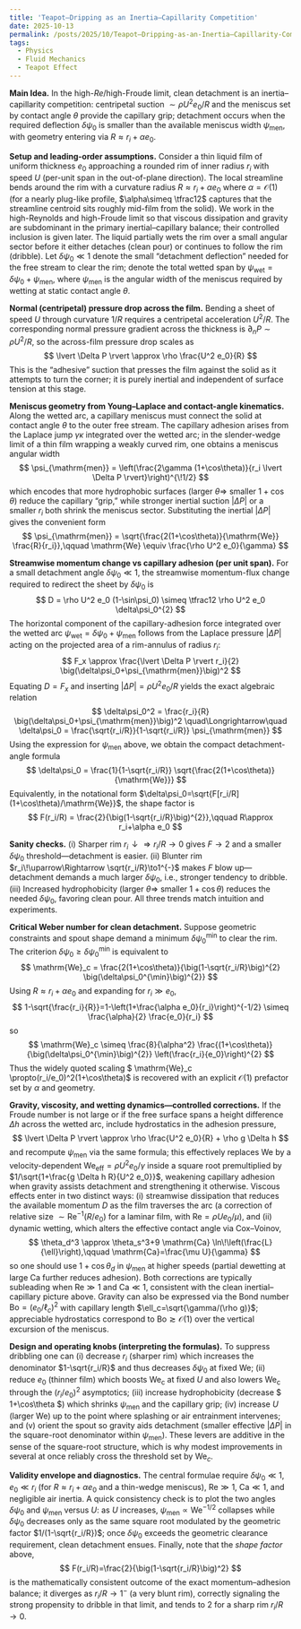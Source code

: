 ```yaml
---
title: 'Teapot–Dripping as an Inertia–Capillarity Competition'
date: 2025-10-13
permalink: /posts/2025/10/Teapot–Dripping-as-an-Inertia–Capillarity-Competition/
tags:
  - Physics
  - Fluid Mechanics
  - Teapot Effect
---
```

**Main Idea.** In the high-$Re$/high-Froude limit, clean detachment is an inertia–capillarity competition: centripetal suction $\sim \rho U^2 e_0 / R$ and the meniscus set by contact angle $\theta$ provide the capillary grip; detachment occurs when the required deflection $\delta\psi_0$ is smaller than the available meniscus width $\psi_{\mathrm{men}}$, with geometry entering via $R \approx r_i + \alpha e_0$.

**Setup and leading-order assumptions.** Consider a thin liquid film of uniform thickness $e_0$ approaching a rounded rim of inner radius $r_i$ with speed $U$ (per-unit span in the out-of-plane direction). The local streamline bends around the rim with a curvature radius $R\approx r_i+\alpha e_0$ where $\alpha=\mathcal{O}(1)$ (for a nearly plug-like profile, $\alpha\simeq \tfrac12$ captures that the streamline centroid sits roughly mid-film from the solid). We work in the high-Reynolds and high-Froude limit so that viscous dissipation and gravity are subdominant in the primary inertial–capillary balance; their controlled inclusion is given later. The liquid partially wets the rim over a small angular sector before it either detaches (clean pour) or continues to follow the rim (dribble). Let $\delta\psi_0\ll1$ denote the small “detachment deflection” needed for the free stream to clear the rim; denote the total wetted span by $\psi_{\mathrm{wet}}=\delta\psi_0+\psi_{\mathrm{men}}$, where $\psi_{\mathrm{men}}$ is the angular width of the meniscus required by wetting at static contact angle $\theta$.

**Normal (centripetal) pressure drop across the film.** Bending a sheet of speed $U$ through curvature $1/R$ requires a centripetal acceleration $U^2/R$. The corresponding normal pressure gradient across the thickness is $\partial_n P\sim \rho U^2/R$, so the across-film pressure drop scales as
$$
\lvert \Delta P \rvert \approx \rho \frac{U^2 e_0}{R}
$$
This is the “adhesive” suction that presses the film against the solid as it attempts to turn the corner; it is purely inertial and independent of surface tension at this stage.

**Meniscus geometry from Young–Laplace and contact-angle kinematics.** Along the wetted arc, a capillary meniscus must connect the solid at contact angle $\theta$ to the outer free stream. The capillary adhesion arises from the Laplace jump $\gamma \kappa$ integrated over the wetted arc; in the slender-wedge limit of a thin film wrapping a weakly curved rim, one obtains a meniscus angular width
$$
\psi_{\mathrm{men}} = \left(\frac{2\gamma (1+\cos\theta)}{r_i \lvert \Delta P \rvert}\right)^{\!1/2}
$$
which encodes that more hydrophobic surfaces (larger $\theta\Rightarrow$ smaller $1+\cos\theta$) reduce the capillary “grip,” while stronger inertial suction $\lvert \Delta P \rvert$ or a smaller $r_i$ both shrink the meniscus sector. Substituting the inertial $\lvert \Delta P \rvert$ gives the convenient form
$$
\psi_{\mathrm{men}} = \sqrt{\frac{2(1+\cos\theta)}{\mathrm{We}} \frac{R}{r_i}},\qquad
\mathrm{We} \equiv \frac{\rho U^2 e_0}{\gamma}
$$

**Streamwise momentum change vs capillary adhesion (per unit span).** For a small detachment angle $\delta\psi_0\ll1$, the streamwise momentum-flux change required to redirect the sheet by $\delta\psi_0$ is
$$
D = \rho U^2 e_0 (1-\sin\psi_0) \simeq \tfrac12 \rho U^2 e_0 \delta\psi_0^{2}
$$
The horizontal component of the capillary-adhesion force integrated over the wetted arc $\psi_{\mathrm{wet}}=\delta\psi_0+\psi_{\mathrm{men}}$ follows from the Laplace pressure $\lvert \Delta P \rvert$ acting on the projected area of a rim-annulus of radius $r_i$:
$$
F_x \approx \frac{\lvert \Delta P \rvert r_i}{2} \big(\delta\psi_0+\psi_{\mathrm{men}}\big)^2
$$
Equating $D=F_x$ and inserting $\lvert \Delta P \rvert=\rho U^2 e_0/R$ yields the exact algebraic relation
$$
\delta\psi_0^2 = \frac{r_i}{R} \big(\delta\psi_0+\psi_{\mathrm{men}}\big)^2
\quad\Longrightarrow\quad
\delta\psi_0 = \frac{\sqrt{r_i/R}}{1-\sqrt{r_i/R}} \psi_{\mathrm{men}}
$$
Using the expression for $\psi_{\mathrm{men}}$ above, we obtain the compact detachment-angle formula
$$
\delta\psi_0 = \frac{1}{1-\sqrt{r_i/R}} \sqrt{\frac{2(1+\cos\theta)}{\mathrm{We}}}
$$
Equivalently, in the notational form $\delta\psi_0=\sqrt{F[r_i/R] (1+\cos\theta)/\mathrm{We}}$, the shape factor is
$$
F(r_i/R) = \frac{2}{\big(1-\sqrt{r_i/R}\big)^{2}},\qquad R\approx r_i+\alpha e_0
$$

**Sanity checks.** (i) Sharper rim $r_i\!\downarrow\Rightarrow r_i/R\to0$ gives $F\to2$ and a smaller $\delta\psi_0$ threshold—detachment is easier. (ii) Blunter rim $r_i\!\uparrow\Rightarrow \sqrt{r_i/R}\to1^{-}$ makes $F$ blow up—detachment demands a much larger $\delta\psi_0$, i.e., stronger tendency to dribble. (iii) Increased hydrophobicity (larger $\theta\Rightarrow$ smaller $1+\cos\theta$) reduces the needed $\delta\psi_0$, favoring clean pour. All three trends match intuition and experiments.

**Critical Weber number for clean detachment.** Suppose geometric constraints and spout shape demand a minimum $\delta\psi_0^{\min}$ to clear the rim. The criterion $\delta\psi_0\ge \delta\psi_0^{\min}$ is equivalent to
$$
\mathrm{We}_c = \frac{2(1+\cos\theta)}{\big(1-\sqrt{r_i/R}\big)^{2} \big(\delta\psi_0^{\min}\big)^{2}}
$$
Using $R\approx r_i+\alpha e_0$ and expanding for $r_i\gg e_0$,
$$
1-\sqrt{\frac{r_i}{R}}=1-\left(1+\frac{\alpha e_0}{r_i}\right)^{-1/2} \simeq \frac{\alpha}{2} \frac{e_0}{r_i}
$$
so
$$
\mathrm{We}_c \simeq \frac{8}{\alpha^2} \frac{(1+\cos\theta)}{\big(\delta\psi_0^{\min}\big)^{2}} \left(\frac{r_i}{e_0}\right)^{2}
$$
Thus the widely quoted scaling $ \mathrm{We}_c \propto(r_i/e_0)^2(1+\cos\theta)$ is recovered with an explicit $\mathcal{O}(1)$ prefactor set by $\alpha$ and geometry.

**Gravity, viscosity, and wetting dynamics—controlled corrections.** If the Froude number is not large or if the free surface spans a height difference $\Delta h$ across the wetted arc, include hydrostatics in the adhesion pressure,
$$
\lvert \Delta P \rvert \approx \rho \frac{U^2 e_0}{R} + \rho g \Delta h
$$
and recompute $\psi_{\mathrm{men}}$ via the same formula; this effectively replaces $\mathrm{We}$ by a velocity-dependent $\mathrm{We}_{\mathrm{eff}}=\rho U^2 e_0/\gamma$ inside a square root premultiplied by $1/\sqrt{1+\frac{g \Delta h R}{U^2 e_0}}$, weakening capillary adhesion when gravity assists detachment and strengthening it otherwise. Viscous effects enter in two distinct ways: (i) streamwise dissipation that reduces the available momentum $D$ as the film traverses the arc (a correction of relative size $\sim\mathrm{Re}^{-1}(R/e_0)$ for a laminar film, with $\mathrm{Re}=\rho U e_0/\mu$), and (ii) dynamic wetting, which alters the effective contact angle via Cox–Voinov,
$$
\theta_d^3 \approx \theta_s^3+9 \mathrm{Ca} \ln\!\left(\frac{L}{\ell}\right),\qquad \mathrm{Ca}=\frac{\mu U}{\gamma}
$$
so one should use $1+\cos\theta_d$ in $\psi_{\mathrm{men}}$ at higher speeds (partial dewetting at large $\mathrm{Ca}$ further reduces adhesion). Both corrections are typically subleading when $\mathrm{Re}\gg1$ and $\mathrm{Ca}\ll1$, consistent with the clean inertial–capillary picture above. Gravity can also be expressed via the Bond number $\mathrm{Bo}=(e_0/\ell_c)^2$ with capillary length $\ell_c=\sqrt{\gamma/(\rho g)}$; appreciable hydrostatics correspond to $\mathrm{Bo}\gtrsim \mathcal{O}(1)$ over the vertical excursion of the meniscus.

**Design and operating knobs (interpreting the formulas).** To suppress dribbling one can (i) decrease $r_i$ (sharper rim) which increases the denominator $1-\sqrt{r_i/R}$ and thus decreases $\delta\psi_0$ at fixed $\mathrm{We}$; (ii) reduce $e_0$ (thinner film) which boosts $\mathrm{We_c}$ at fixed $U$ and also lowers $\mathrm{We_c}$ through the $(r_i/e_0)^2$ asymptotics; (iii) increase hydrophobicity (decrease $ 1+\cos\theta $) which shrinks $\psi_{\mathrm{men}}$ and the capillary grip; (iv) increase $U$ (larger $\mathrm{We}$) up to the point where splashing or air entrainment intervenes; and (v) orient the spout so gravity aids detachment (smaller effective $\lvert \Delta P \rvert$ in the square-root denominator within $\psi_{\mathrm{men}}$). These levers are additive in the sense of the square-root structure, which is why modest improvements in several at once reliably cross the threshold set by $\mathrm{We}_c$.

**Validity envelope and diagnostics.** The central formulae require $\delta\psi_0\ll1$, $e_0\ll r_i$ (for $R\approx r_i+\alpha e_0$ and a thin-wedge meniscus), $\mathrm{Re}\gg1$, $\mathrm{Ca}\ll1$, and negligible air inertia. A quick consistency check is to plot the two angles $\delta\psi_0$ and $\psi_{\mathrm{men}}$ versus $U$: as $U$ increases, $\psi_{\mathrm{men}}\propto \mathrm{We}^{-1/2}$ collapses while $\delta\psi_0$ decreases only as the same square root modulated by the geometric factor $1/(1-\sqrt{r_i/R})$; once $\delta\psi_0$ exceeds the geometric clearance requirement, clean detachment ensues. Finally, note that the *shape factor* above,
$$
F(r_i/R)=\frac{2}{\big(1-\sqrt{r_i/R}\big)^2}
$$
is the mathematically consistent outcome of the exact momentum–adhesion balance; it diverges as $r_i/R\to1^{-}$ (a very blunt rim), correctly signaling the strong propensity to dribble in that limit, and tends to $2$ for a sharp rim $r_i/R\to0$.
